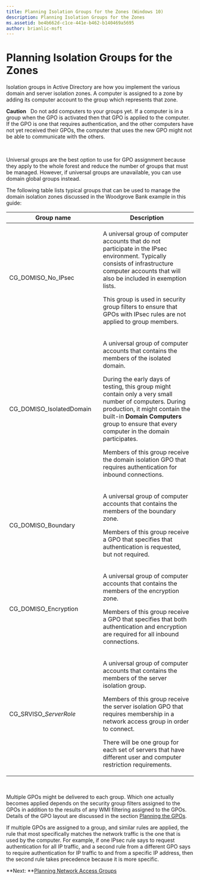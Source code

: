 ```yaml
---
title: Planning Isolation Groups for the Zones (Windows 10)
description: Planning Isolation Groups for the Zones
ms.assetid: be4b662d-c1ce-441e-b462-b140469a5695
author: brianlic-msft
---
```


# Planning Isolation Groups for the Zones


Isolation groups in Active Directory are how you implement the various domain and server isolation zones. A computer is assigned to a zone by adding its computer account to the group which represents that zone.

**Caution**  
Do not add computers to your groups yet. If a computer is in a group when the GPO is activated then that GPO is applied to the computer. If the GPO is one that requires authentication, and the other computers have not yet received their GPOs, the computer that uses the new GPO might not be able to communicate with the others.

 

Universal groups are the best option to use for GPO assignment because they apply to the whole forest and reduce the number of groups that must be managed. However, if universal groups are unavailable, you can use domain global groups instead.

The following table lists typical groups that can be used to manage the domain isolation zones discussed in the Woodgrove Bank example in this guide:

<table>
<colgroup>
<col width="50%" />
<col width="50%" />
</colgroup>
<thead>
<tr class="header">
<th>Group name</th>
<th>Description</th>
</tr>
</thead>
<tbody>
<tr class="odd">
<td><p>CG_DOMISO_No_IPsec</p></td>
<td><p>A universal group of computer accounts that do not participate in the IPsec environment. Typically consists of infrastructure computer accounts that will also be included in exemption lists.</p>
<p>This group is used in security group filters to ensure that GPOs with IPsec rules are not applied to group members.</p></td>
</tr>
<tr class="even">
<td><p>CG_DOMISO_IsolatedDomain</p></td>
<td><p>A universal group of computer accounts that contains the members of the isolated domain.</p>
<p>During the early days of testing, this group might contain only a very small number of computers. During production, it might contain the built-in <strong>Domain Computers</strong> group to ensure that every computer in the domain participates.</p>
<p>Members of this group receive the domain isolation GPO that requires authentication for inbound connections.</p></td>
</tr>
<tr class="odd">
<td><p>CG_DOMISO_Boundary</p></td>
<td><p>A universal group of computer accounts that contains the members of the boundary zone.</p>
<p>Members of this group receive a GPO that specifies that authentication is requested, but not required.</p></td>
</tr>
<tr class="even">
<td><p>CG_DOMISO_Encryption</p></td>
<td><p>A universal group of computer accounts that contains the members of the encryption zone.</p>
<p>Members of this group receive a GPO that specifies that both authentication and encryption are required for all inbound connections.</p></td>
</tr>
<tr class="odd">
<td><p>CG_SRVISO_<em>ServerRole</em></p></td>
<td><p>A universal group of computer accounts that contains the members of the server isolation group.</p>
<p>Members of this group receive the server isolation GPO that requires membership in a network access group in order to connect.</p>
<p>There will be one group for each set of servers that have different user and computer restriction requirements.</p></td>
</tr>
</tbody>
</table>

 

Multiple GPOs might be delivered to each group. Which one actually becomes applied depends on the security group filters assigned to the GPOs in addition to the results of any WMI filtering assigned to the GPOs. Details of the GPO layout are discussed in the section [Planning the GPOs](../p_server_archive/planning-the-gpos.md).

If multiple GPOs are assigned to a group, and similar rules are applied, the rule that most specifically matches the network traffic is the one that is used by the computer. For example, if one IPsec rule says to request authentication for all IP traffic, and a second rule from a different GPO says to require authentication for IP traffic to and from a specific IP address, then the second rule takes precedence because it is more specific.

**Next: **[Planning Network Access Groups](../p_server_archive/planning-network-access-groups.md)

 

 





